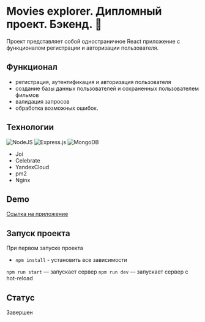 # Movies explorer. Дипломный проект. Бэкенд. :cinema:

Проект представляет собой одностраничное React приложение с функционалом регистрации и авторизации пользователя.

## Функционал

* регистрация, аутентификация и авторизация пользователя
* создание базы данных пользователей и сохраненных пользователем фильмов
* валидация запросов
* обработка возможных ошибок.  

## Технологии  

![NodeJS](https://img.shields.io/badge/node.js-6DA55F?style=for-the-badge&logo=node.js&logoColor=white)
![Express.js](https://img.shields.io/badge/express.js-%23404d59.svg?style=for-the-badge&logo=express&logoColor=%2361DAFB)
![MongoDB](https://img.shields.io/badge/MongoDB-%234ea94b.svg?style=for-the-badge&logo=mongodb&logoColor=white)
* Joi
* Celebrate
* YandexCloud
* pm2
* Nginx

## Demo
[Ссылка на приложение](http://movies-explorer.mlaps.nomoredomains.icu/)

## Запуск проекта

При первом запуске проекта

* `npm install` - установить все зависимости

`npm run start` — запускает сервер
`npm run dev` — запускает сервер с hot-reload

## Статус

Завершен
